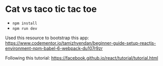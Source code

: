 # Cat vs taco tic tac toe

* `npm install`
* `npm run dev`

Used this resource to bootstrap this app:  https://www.codementor.io/tamizhvendan/beginner-guide-setup-reactjs-environment-npm-babel-6-webpack-du107r9zr

Following this tutorial:  https://facebook.github.io/react/tutorial/tutorial.html
